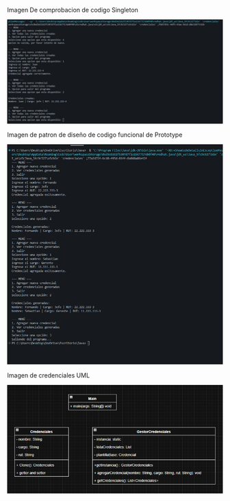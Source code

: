 Imagen De comprobacion de codigo Singleton

![Image Alt](https://github.com/TheSebita122/Entrega-Trabajos/blob/982087ae62ca7f5c2c4b65bd128465e6aa19626f/Codigo%20Funcional.png)


Imagen de patron de diseño de codigo funcional de Prototype

![Image Alt](https://github.com/TheSebita122/Entrega-Trabajos/blob/982087ae62ca7f5c2c4b65bd128465e6aa19626f/Imagenes/Codigo%20Funcional%20De%20Patron%20Prototype.png)


Imagen de credenciales UML

![Image Alt](https://github.com/TheSebita122/Entrega-Trabajos/blob/982087ae62ca7f5c2c4b65bd128465e6aa19626f/UML%20Credenciales.png)
